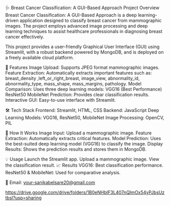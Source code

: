 🩺 Breast Cancer Classification: A GUI-Based Approach
 Project Overview
Breast Cancer Classification: A GUI-Based Approach is a deep learning-driven application designed to classify breast cancer from mammographic images. The project employs advanced image processing and deep learning techniques to assist healthcare professionals in diagnosing breast cancer effectively.

This project provides a user-friendly Graphical User Interface (GUI) using Streamlit, with a robust backend powered by MongoDB, and is deployed on a freely available cloud platform.

🚀 Features
Image Upload: Supports JPEG format mammographic images.
Feature Extraction: Automatically extracts important features such as:
breast_density	,left_or_right_breast, 	image_view,	abnormality_id,	abnormality_type,	mass_shape,	mass_margins,	 pathology. 
Model Comparison: Uses three deep learning models:
VGG16 (Best Performance)
ResNet50
MobileNet
Prediction: Provides clear classification results.
Interactive GUI: Easy-to-use interface with Streamlit.

🛠️ Tech Stack
Frontend: Streamlit, HTML, CSS
Backend: JavaScript
Deep Learning Models: VGG16, ResNet50, MobileNet
Image Processing: OpenCV, PIL


🧠 How It Works
Image Input: Upload a mammographic image.
Feature Extraction: Automatically extracts critical features.
Model Prediction: Uses the best-suited deep learning model (VGG16) to classify the image.
Display Results: Shows the prediction results and stores them in MongoDB.

💡 Usage
Launch the Streamlit app.
Upload a mammographic image.
View the classification result.
📈 Results
VGG16: Best classification performance.
ResNet50 & MobileNet: Used for comparative analysis.

📧 Email: your-sanikabelsare20@gmail.com

https://drive.google.com/drive/folders/1B0eNHbIF3L407nQImOx54yPJbsUztbsl?usp=sharing
